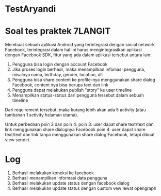 TestAryandi
===========


Soal tes praktek 7LANGIT
=======================

Membuat sebuah aplikasi Android yang terintegrasi dengan social network Facebook, terintegrasi dalam hal ini harus mengintegrasikan aplikasi dengan Facebook SDK, fitur yang ada dalam aplikasi tersebut antara lain:

1. Pengguna bisa login dengan account Facebook
2. Jika proses login berhasil, maka menampilkan infomasi pengguna, misalnya nama, birthday, gender, location, dll
3. Pengguna bisa share content ke profile-nya menggunakan share dialog Facebook, content nya bisa berupa text dan link
4. Pengguna dapat melakukan publish "story" ke user timeline
5. Menampilkan status-status dari pengguna tersebut dalam sebuah timeline

Dari requirement tersebut, maka kurang lebih akan ada 5 activity (atau tambahan 1 activity halaman utama).

Untuk perbedaan poin 3 dan poin 4:
poin 3: user dapat share text/text dan link menggunakan share dialognya Facebook
poin 4: user dapat share text/text dan link tanpa menggunakan share dialog Facebook, tetapi dibuat view sendiri.

Log
===
1. Berhasil melakukan koneksi ke facebook
2. Berhasil menampilkan informasi data pengguna
3. Berhasil melakukan update status dengan facebook dialog
4. Berhasil melakukan update status dengan custom vew lewat opengraph
